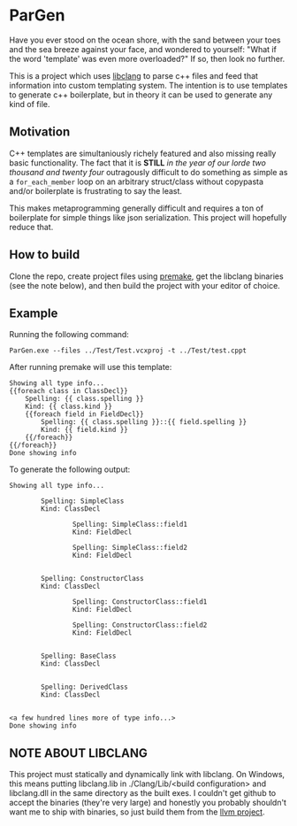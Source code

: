 # ParGen

Have you ever stood on the ocean shore, with the sand between your toes and the sea breeze against your face, and wondered to yourself: "What if the word 'template' was even more overloaded?" If so, then look no further.

This is a project which uses [libclang](https://github.com/llvm/llvm-project) to parse c++ files and feed that information into custom templating system. The intention is to use templates to generate c++ boilerplate, but in theory it can be used to generate any kind of file.

## Motivation

C++ templates are simultaniously richely featured and also missing really basic functionality. The fact that it is **STILL** _in the year of our lorde two thousand and twenty four_ outragously difficult to do something as simple as a `for_each_member` loop on an arbitrary struct/class without copypasta and/or boilerplate is frustrating to say the least.

This makes metaprogramming generally difficult and requires a ton of boilerplate for simple things like json serialization. This project will hopefully reduce that.

## How to build

Clone the repo, create project files using [premake](https://premake.github.io/), get the libclang binaries (see the note below), and then build the project with your editor of choice.

## Example

Running the following command:

```
ParGen.exe --files ../Test/Test.vcxproj -t ../Test/test.cppt
```

After running premake will use this template:

```
Showing all type info...
{{foreach class in ClassDecl}}
	Spelling: {{ class.spelling }}
	Kind: {{ class.kind }}
	{{foreach field in FieldDecl}}
		Spelling: {{ class.spelling }}::{{ field.spelling }}
		Kind: {{ field.kind }}
	{{/foreach}}
{{/foreach}}
Done showing info
```

To generate the following output:

```
Showing all type info...

        Spelling: SimpleClass
        Kind: ClassDecl

                Spelling: SimpleClass::field1
                Kind: FieldDecl

                Spelling: SimpleClass::field2
                Kind: FieldDecl


        Spelling: ConstructorClass
        Kind: ClassDecl

                Spelling: ConstructorClass::field1
                Kind: FieldDecl

                Spelling: ConstructorClass::field2
                Kind: FieldDecl


        Spelling: BaseClass
        Kind: ClassDecl


        Spelling: DerivedClass
        Kind: ClassDecl


<a few hundred lines more of type info...>
Done showing info
```

## NOTE ABOUT LIBCLANG
This project must statically and dynamically link with libclang. On Windows, this means putting libclang.lib in ./Clang/Lib/\<build configuration\> and libclang.dll in the same directory as the built exes. I couldn't get github to accept the binaries (they're very large) and honestly you probably shouldn't want me to ship with binaries, so just build them from the [llvm project](https://clang.llvm.org/get_started.html).
